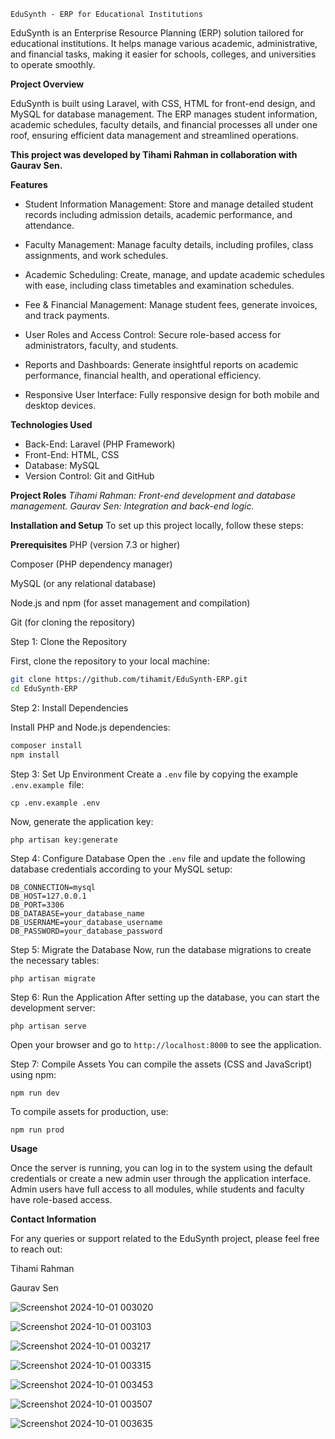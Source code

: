     EduSynth - ERP for Educational Institutions
EduSynth is an Enterprise Resource Planning (ERP) solution tailored for educational institutions. It helps manage various academic, administrative, and financial tasks, making it easier for schools, colleges, and universities to operate smoothly.

**Project Overview**

EduSynth is built using Laravel, with CSS, HTML for front-end design, and MySQL for database management. The ERP manages student information, academic schedules, faculty details, and financial processes all under one roof, ensuring efficient data management and streamlined operations.

**This project was developed by Tihami Rahman in collaboration with Gaurav Sen.**

**Features**
- Student Information Management: Store and manage detailed student records including admission details, academic performance, and attendance.

- Faculty Management: Manage faculty details, including profiles, class assignments, and work schedules.

- Academic Scheduling: Create, manage, and update academic schedules with ease, including class timetables and examination schedules.

- Fee & Financial Management: Manage student fees, generate invoices, and track payments.

- User Roles and Access Control: Secure role-based access for administrators, faculty, and students.

- Reports and Dashboards: Generate insightful reports on academic performance, financial health, and operational efficiency.

- Responsive User Interface: Fully responsive design for both mobile and desktop devices.


**Technologies Used**
- Back-End: Laravel (PHP Framework)
- Front-End: HTML, CSS
- Database: MySQL
- Version Control: Git and GitHub

**Project Roles**
*Tihami Rahman: Front-end development and database management.*
*Gaurav Sen: Integration and back-end logic.*

**Installation and Setup**
To set up this project locally, follow these steps:

**Prerequisites**
PHP (version 7.3 or higher)

Composer (PHP dependency manager)

MySQL (or any relational database)

Node.js and npm (for asset management and compilation)

Git (for cloning the repository)

Step 1: Clone the Repository

First, clone the repository to your local machine:
```bash
git clone https://github.com/tihamit/EduSynth-ERP.git
cd EduSynth-ERP
```

Step 2: Install Dependencies

Install PHP and Node.js dependencies:
```bash
composer install
npm install
```

Step 3: Set Up Environment
Create a `.env` file by copying the example `.env.example `file:

```
cp .env.example .env
```

Now, generate the application key:

```
php artisan key:generate
```

Step 4: Configure Database
Open the `.env` file and update the following database credentials according to your MySQL setup:

```
DB_CONNECTION=mysql
DB_HOST=127.0.0.1
DB_PORT=3306
DB_DATABASE=your_database_name
DB_USERNAME=your_database_username
DB_PASSWORD=your_database_password
```

Step 5: Migrate the Database
Now, run the database migrations to create the necessary tables:


```
php artisan migrate
```

Step 6: Run the Application
After setting up the database, you can start the development server:

```
php artisan serve
```

Open your browser and go to `http://localhost:8000` to see the application.

Step 7: Compile Assets
You can compile the assets (CSS and JavaScript) using npm:


```
npm run dev
```

To compile assets for production, use:

```    
npm run prod
```


**Usage**

Once the server is running, you can log in to the system using the default credentials or create a new admin user through the application interface. Admin users have full access to all modules, while students and faculty have role-based access.


**Contact Information**

For any queries or support related to the EduSynth project, please feel free to reach out:

Tihami Rahman

Gaurav Sen


![Screenshot 2024-10-01 003020](https://github.com/user-attachments/assets/1505caf4-4c87-404f-a98a-9bb66b28775c)

![Screenshot 2024-10-01 003103](https://github.com/user-attachments/assets/399be6b9-e4d5-4321-925d-a8d16941b6a4)

![Screenshot 2024-10-01 003217](https://github.com/user-attachments/assets/1cf2db30-e413-4694-8786-8bb73bfeb943)


![Screenshot 2024-10-01 003315](https://github.com/user-attachments/assets/cd4324aa-f5a2-4e7e-8aa5-6277506cf2d5)

![Screenshot 2024-10-01 003453](https://github.com/user-attachments/assets/805da9fd-656b-4013-bd5c-e183bbd1e7ac)

![Screenshot 2024-10-01 003507](https://github.com/user-attachments/assets/2506a168-a5d2-45d0-b5e0-37dec82e87c0)

![Screenshot 2024-10-01 003635](https://github.com/user-attachments/assets/9fbe4105-6d3f-4c8f-b3d0-259fe498afd6)





